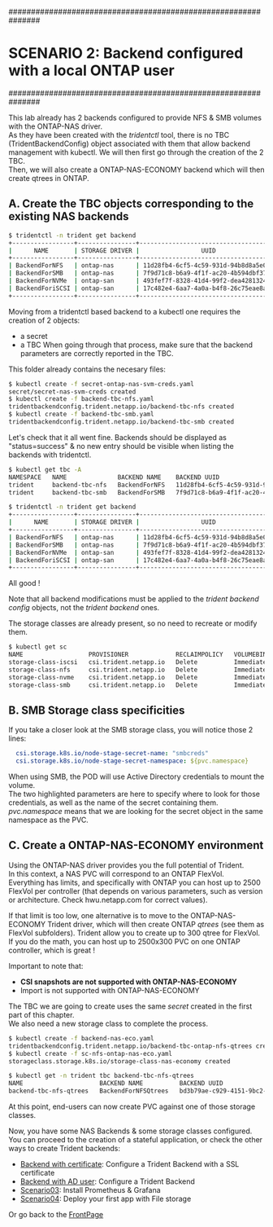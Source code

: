 ###############################################################
# SCENARIO 2: Backend configured with a local ONTAP user
###############################################################

This lab already has 2 backends configured to provide NFS & SMB volumes with the ONTAP-NAS driver.  
As they have been created with the _tridentctl_ tool, there is no TBC (TridentBackendConfig) object associated with them that allow backend management with kubectl. We will then first go through the creation of the 2 TBC.  
Then, we will also create a ONTAP-NAS-ECONOMY backend which will then create qtrees in ONTAP.  

## A. Create the TBC objects corresponding to the existing NAS backends

```bash
$ tridentctl -n trident get backend
+-----------------+----------------+--------------------------------------+--------+------------+---------+
|      NAME       | STORAGE DRIVER |                 UUID                 | STATE  | USER-STATE | VOLUMES |
+-----------------+----------------+--------------------------------------+--------+------------+---------+
| BackendForNFS   | ontap-nas      | 11d28fb4-6cf5-4c59-931d-94b8d8a5e061 | online | normal     |       0 |
| BackendForSMB   | ontap-nas      | 7f9d71c8-b6a9-4f1f-ac20-4b594dbf37e3 | online | normal     |       0 |
| BackendForNVMe  | ontap-san      | 493fef7f-8328-41d4-99f2-dea4281324a1 | online | normal     |       0 |
| BackendForiSCSI | ontap-san      | 17c482e4-6aa7-4a0a-b4f8-26c75eae8a59 | online | normal     |       0 |
+-----------------+----------------+--------------------------------------+--------+------------+---------+
```
Moving from a tridentctl based backend to a kubectl one requires the creation of 2 objects:  
- a secret
- a TBC
When going through that process, make sure that the backend parameters are correctly reported in the TBC.  

This folder already contains the necesary files:
```bash
$ kubectl create -f secret-ontap-nas-svm-creds.yaml
secret/secret-nas-svm-creds created
$ kubectl create -f backend-tbc-nfs.yaml
tridentbackendconfig.trident.netapp.io/backend-tbc-nfs created
$ kubectl create -f backend-tbc-smb.yaml
tridentbackendconfig.trident.netapp.io/backend-tbc-smb created
```

Let's check that it all went fine. Backends should be displayed as "status=success" & no new entry should be visible when listing the backends with tridentctl.  
```bash
$ kubectl get tbc -A
NAMESPACE   NAME              BACKEND NAME    BACKEND UUID                           PHASE   STATUS
trident     backend-tbc-nfs   BackendForNFS   11d28fb4-6cf5-4c59-931d-94b8d8a5e061   Bound   Success
trident     backend-tbc-smb   BackendForSMB   7f9d71c8-b6a9-4f1f-ac20-4b594dbf37e3   Bound   Success

$ tridentctl -n trident get backend
+-----------------+----------------+--------------------------------------+--------+------------+---------+
|      NAME       | STORAGE DRIVER |                 UUID                 | STATE  | USER-STATE | VOLUMES |
+-----------------+----------------+--------------------------------------+--------+------------+---------+
| BackendForNFS   | ontap-nas      | 11d28fb4-6cf5-4c59-931d-94b8d8a5e061 | online | normal     |       0 |
| BackendForSMB   | ontap-nas      | 7f9d71c8-b6a9-4f1f-ac20-4b594dbf37e3 | online | normal     |       0 |
| BackendForNVMe  | ontap-san      | 493fef7f-8328-41d4-99f2-dea4281324a1 | online | normal     |       0 |
| BackendForiSCSI | ontap-san      | 17c482e4-6aa7-4a0a-b4f8-26c75eae8a59 | online | normal     |       0 |
+-----------------+----------------+--------------------------------------+--------+------------+---------+
```
All good !

Note that all backend modifications must be applied to the _trident backend config_ objects, not the _trident backend_ ones.  

The storage classes are already present, so no need to recreate or modify them.  
```bash
$ kubectl get sc
NAME                  PROVISIONER             RECLAIMPOLICY   VOLUMEBINDINGMODE   ALLOWVOLUMEEXPANSION   AGE
storage-class-iscsi   csi.trident.netapp.io   Delete          Immediate           true                   75d
storage-class-nfs     csi.trident.netapp.io   Delete          Immediate           true                   75d
storage-class-nvme    csi.trident.netapp.io   Delete          Immediate           true                   75d
storage-class-smb     csi.trident.netapp.io   Delete          Immediate           true                   75d
```

## B. SMB Storage class specificities  

If you take a closer look at the SMB storage class, you will notice those 2 lines:  
```yaml
  csi.storage.k8s.io/node-stage-secret-name: "smbcreds"
  csi.storage.k8s.io/node-stage-secret-namespace: ${pvc.namespace}
```
When using SMB, the POD will use Active Directory credentials to mount the volume.  
The two highlighted parameters are here to specify where to look for those credentials, as well as the name of the secret containing them.  
_pvc.namespace_ means that we are looking for the secret object in the same namespace as the PVC. 

## C. Create a ONTAP-NAS-ECONOMY environment

Using the ONTAP-NAS driver provides you the full potential of Trident.  
In this context, a NAS PVC will correspond to an ONTAP FlexVol.  
Everything has limits, and specifically with ONTAP you can host up to 2500 FlexVol per controller (that depends on various parameters, such as version or architecture. Check hwu.netapp.com for correct values).  

If that limit is too low, one alternative is to move to the ONTAP-NAS-ECONOMY Trident driver, which will then create ONTAP _qtrees_ (see them as FlexVol subfolders). Trident allow you to create up to 300 qtree for FlexVol. If you do the math, you can host up to 2500x300 PVC on one ONTAP controller, which is great !  

Important to note that:  
- **CSI snapshots are not supported with ONTAP-NAS-ECONOMY**  
- Import is not supported with ONTAP-NAS-ECONOMY  

The TBC we are going to create uses the same _secret_ created in the first part of this chapter.  
We also need a new storage class to complete the process.  
```bash
$ kubectl create -f backend-nas-eco.yaml
tridentbackendconfig.trident.netapp.io/backend-tbc-ontap-nfs-qtrees created
$ kubectl create -f sc-nfs-ontap-nas-eco.yaml
storageclass.storage.k8s.io/storage-class-nas-economy created

$ kubectl get -n trident tbc backend-tbc-nfs-qtrees
NAME                     BACKEND NAME          BACKEND UUID                           PHASE   STATUS
backend-tbc-nfs-qtrees   BackendForNFSQtrees   bd3b79ae-c929-4151-9bc2-c636c9289da6   Bound   Success
```

At this point, end-users can now create PVC against one of those storage classes.  

Now, you have some NAS Backends & some storage classes configured. You can proceed to the creation of a stateful application, or check the other ways to create Trident backends:  

- [Backend with certificate](../2_Cert): Configure a Trident Backend with a SSL certificate  
- [Backend with AD user](../3_AD_User): Configure a Trident Backend  
- [Scenario03](../../Scenario03): Install Prometheus & Grafana  
- [Scenario04](../../Scenario04): Deploy your first app with File storage  

Or go back to the [FrontPage](https://github.com/YvosOnTheHub/LabNetApp)